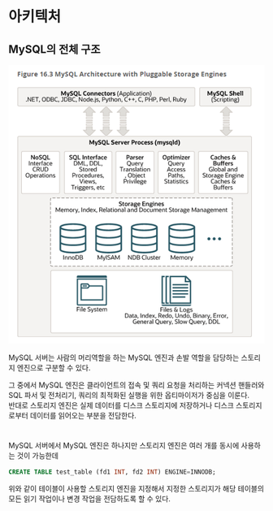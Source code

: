 # 아키텍처

## MySQL의 전체 구조

![](img/mysql_architecture01.png)

MySQL 서버는 사람의 머리역할을 하는 MySQL 엔진과 손발 역할을 담당하는 스토리지 엔진으로 구분할 수 있다.  

그 중에서 MySQL 엔진은 클라이언트의 접속 및 쿼리 요청을 처리하는 커넥션 핸들러와 SQL 파서 및 전처리기, 쿼리의 최적화된 실행을 위한 옵티마이저가 중심을 이룬다.  
반대로 스토리지 엔진은 실제 데이터를 디스크 스토리지에 저장하거나 디스크 스토리지로부터 데이터를 읽어오는 부분을 전담한다.  

#

MySQL 서버에서 MySQL 엔진은 하나지만 스토리지 엔진은 여러 개를 동시에 사용하는 것이 가능한데  

```sql
CREATE TABLE test_table (fd1 INT, fd2 INT) ENGINE=INNODB;
```

위와 같이 테이블이 사용할 스토리지 엔진을 지정해서 지정한 스토리지가 해당 테이블의 모든 읽기 작업이나 변경 작업을 전담하도록 할 수 있다.

